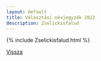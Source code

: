 ```yaml
---
layout: default
title: Választási névjegyzék 2022
description: Zselickisfalud
---
```


{% include Zselickisfalud.html %}

[Vissza](./)
